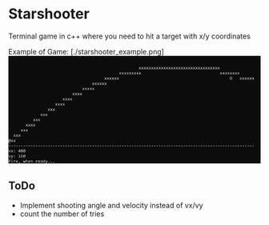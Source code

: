 # Starshooter

Terminal game in c++ where you need to hit a target with x/y coordinates


Example of Game:
[./starshooter_example.png]
![Example of Game](./starshooter_example.png)


## ToDo

- Implement shooting angle and velocity instead of vx/vy
- count the number of tries



